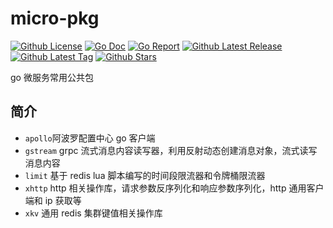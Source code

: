 # micro-pkg

[![Github License](https://img.shields.io/github/license/sliveryou/go-pkg.svg?style=flat)](https://github.com/sliveryou/go-pkg/blob/master/LICENSE)
[![Go Doc](https://godoc.org/github.com/sliveryou/go-pkg?status.svg)](https://pkg.go.dev/github.com/sliveryou/go-pkg)
[![Go Report](https://goreportcard.com/badge/github.com/sliveryou/go-pkg)](https://goreportcard.com/report/github.com/sliveryou/go-pkg)
[![Github Latest Release](https://img.shields.io/github/release/sliveryou/go-pkg.svg?style=flat)](https://github.com/sliveryou/go-pkg/releases/latest)
[![Github Latest Tag](https://img.shields.io/github/tag/sliveryou/go-pkg.svg?style=flat)](https://github.com/sliveryou/go-pkg/tags)
[![Github Stars](https://img.shields.io/github/stars/sliveryou/go-pkg.svg?style=flat)](https://github.com/sliveryou/go-pkg/stargazers)

go 微服务常用公共包

## 简介

- `apollo`阿波罗配置中心 go 客户端
- `gstream` grpc 流式消息内容读写器，利用反射动态创建消息对象，流式读写消息内容
- `limit` 基于 redis lua 脚本编写的时间段限流器和令牌桶限流器
- `xhttp` http 相关操作库，请求参数反序列化和响应参数序列化，http 通用客户端和 ip 获取等
- `xkv` 通用 redis 集群键值相关操作库
